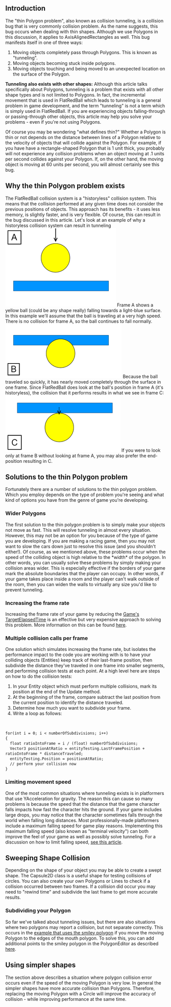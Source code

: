 ## Introduction

The "thin Polygon problem", also known as collision tunneling, is a collision bug that is very commonly collision problem. As the name suggests, this bug occurs when dealing with thin shapes. Although we use Polygons in this discussion, it applies to AxisAlignedRectangles as well. This bug manifests itself in one of three ways:

1.  Moving objects completely pass through Polygons. This is known as "tunneling".
2.  Moving objects becoming stuck inside polygons.
3.  Moving objects touching and being moved to an unexpected location on the surface of the Polygon.

**Tunneling also exists with other shapes:** Although this article talks specifically about Polygons, tunneling is a problem that exists with all other shape types and is not limited to Polygons. In fact, the incremental movement that is used in FlatRedBall which leads to tunneling is a general problem in game development, and the term "tunneling" is not a term which is simply used in FlatRedBall. If you are experiencing objects falling-through or passing-through other objects, this article may help you solve your problems - even if you're not using Polygons.

Of course you may be wondering "what defines thin?" Whether a Polygon is thin or not depends on the distance between lines of a Polygon relative to the velocity of objects that will collide against the Polygon. For example, if you have have a rectangle-shaped Polygon that is 1 unit thick, you probably will not experience any collision problems when an object moving at .1 units per second collides against your Polygon. If, on the other hand, the moving object is moving at 60 units per second, you will almost certainly see this bug.

## Why the thin Polygon problem exists

The FlatRedBall collision system is a "historyless" collision system. This means that the collision performed at any given time does not consider the previous positions of objects. This approach has its benefits - it uses less memory, is slightly faster, and is very flexible. Of course, this can result in the bug discussed in this article. Let's look at an example of why a historyless collision system can result in tunneling ![TunnelingA.png](/media/migrated_media-TunnelingA.png) Frame A shows a yellow ball (could be any shape really) falling towards a light-blue surface. In this example we'll assume that the ball is traveling at a very high speed. There is no collision for frame A, so the ball continues to fall normally. ![TunnelingB.png](/media/migrated_media-TunnelingB.png) Because the ball traveled so quickly, it has nearly moved completely through the surface in one frame. Since FlatRedBall does look at the ball's position in frame A (it's historyless), the collision that it performs results in what we see in frame C: ![TunnelingC.png](/media/migrated_media-TunnelingC.png) If you were to look only at frame B without looking at frame A, you may also prefer the end-position resulting in C.

## Solutions to the thin Polygon problem

Fortunately there are a number of solutions to the thin polygon problem. Which you employ depends on the type of problem you're seeing and what kind of options you have from the genre of game you're developing.

### Wider Polygons

The first solution to the thin polygon problem is to simply make your objects not move as fast. This will resolve tunneling in almost every situation. However, this may not be an option for you because of the type of game you are developing. If you are making a racing game, then you may not want to slow the cars down just to resolve this issue (and you shouldn't either!). Of course, as we mentioned above, these problems occur when the speed of the colliding object is high relative to the \*width\* of the polygon. In other words, you can usually solve these problems by simply making your collision areas wider. This is especially effective if the borders of your game mark the absolute boundaries that the player can occupy. In other words, if your game takes place inside a room and the player can't walk outside of the room, then you can widen the walls to virtually any size you'd like to prevent tunneling.

### Increasing the frame rate

Increasing the frame rate of your game by reducing the [Game's TargetElapsedTime](/documentation/api/microsoft-xna-framework/microsoft-xna-framework-game/microsoft-xna-framework-game-targetelapsedtime.md "Microsoft.Xna.Framework.Game.TargetElapsedTime") is an effective but very expensive approach to solving this problem. More information on this can be found [here](/frb/docs/index.php?title=Microsoft.Xna.Framework.Game.TargetElapsedTime.md "Microsoft.Xna.Framework.Game.TargetElapsedTime").

### Multiple collision calls per frame

One solution which simulates increasing the frame rate, but isolates the performance impact to the code you are working with is to have your colliding objects (Entities) keep track of their last-frame position, then subdivide the distance they've traveled in one frame into smaller segments, and performing collision tests at each point. At a high level here are steps on how to do the collision tests:

1.  In your Entity object which must perform multiple collisions, mark its position at the end of the Update method.
2.  At the beginning of the frame, compare subtract the last position from the current position to identify the distance traveled.
3.  Determine how much you want to subdivide your frame.
4.  Write a loop as follows:

&nbsp;

    for(int i = 0; i < numberOfSubdivisions; i++)
    {
      float ratioIntoFrame = i / (float) numberOfSubdivisions;
      Vector3 positionAtRatio = entityTesting.LastFramePosition + ratioIntoFrame * distanceTraveled;
      entityTesting.Position = positionAtRatio;
      // perform your collision now  
    }

### Limiting movement speed

One of the most common situations where tunneling exists is in platformers that use YAcceleration for gravity. The reason this can cause so many problems is because the speed that the distance that the game character falls impacts how fast the character hits the ground. If your game includes large drops, you may notice that the character sometimes falls through the world when falling long distances. Most professionally-made platformers include a maximum falling speed for game play reasons. Implementing this maximum falling speed (also known as "terminal velocity") can both improve the feel of your game as well as possibly solve tunneling. For a discussion on how to limit falling speed, [see this article](/frb/docs/index.php?title=Tutorials:Platformer:Limiting_Falling_Speed.md "Tutorials:Platformer:Limiting Falling Speed").

## Sweeping Shape Collision

Depending on the shape of your object you may be able to create a swept shape. The Capsule2D class is a useful shape for testing collisions of circles. You can also create your own Polygons or Lines to check if a collision occurred between two frames. If a collision did occur you may need to "rewind time" and subdivide the last frame to get more accurate results.

### Subdividing your Polygon

So far we've talked about tunneling issues, but there are also situations where two polygons may report a collision, but not separate correctly. This occurs in the [example that uses the smiley polygon](/frb/docs/index.php?title=FlatRedBall.Math.Geometry.Polygon#Loading_Polygons_from_File_.28.plylstx.29.md "FlatRedBall.Math.Geometry.Polygon") if you move the moving Polygon to the edges of the mouth polygon. To solve this, you can add additional points to the smiley polygon in the PolygonEditor as described [here](/frb/docs/index.php?title=PolygonEditor:Tutorials:Tools_Window#Add_Point_Button.md "PolygonEditor:Tutorials:Tools Window").

## Using simpler shapes

The section above describes a situation where polygon collision error occurs even if the speed of the moving Polygon is very low. In general the simpler shapes have more accurate collision than Polygons. Therefore, replacing the moving Polygon with a Circle will improve the accuracy of collision - while improving performance at the same time.
